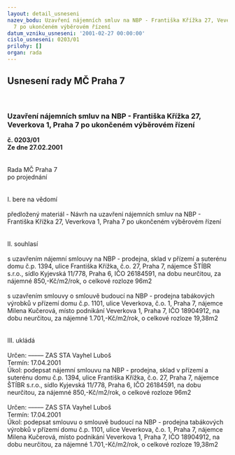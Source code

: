 ```yaml
---
layout: detail_usneseni
nazev_bodu: Uzavření nájemních smluv na NBP - Františka Křížka 27, Veverkova 1, Praha
  7 po ukončeném výběrovém řízení
datum_vzniku_usneseni: '2001-02-27 00:00:00'
cislo_usneseni: 0203/01
prilohy: []
organ: rada
---
```

<div id="ucUsn_pList" class="usn">
	<span><h2>Usnesení rady MČ Praha 7 </h2>
<br></span><div class="standBody">
<span><h3>Uzavření nájemních smluv na NBP - Františka Křížka 27, Veverkova 1, Praha 7 po ukončeném výběrovém řízení</h3></span><div class="center">
		<strong>č. 0203/01</strong><br>
	</div>
<div class="center">
		<strong>Ze dne 27.02.2001</strong><br><br>
	</div>
<br>Rada MČ Praha 7<br>po projednání<br><br><br>I.	bere na vědomí<br><br> předložený materiál - Návrh na uzavření nájemních smluv na NBP - Františka Křížka 27, Veverkova 1, Praha 7 po ukončeném výběrovém řízení<br><br><br>II.	souhlasí <br><br>s uzavřením nájemní smlouvy na NBP - prodejna, sklad v přízemí a suterénu domu č.p. 1394, ulice Františka Křížka, č.o. 27, Praha 7, nájemce ŠTÍBR s.r.o., sídlo Kyjevská 11/778, Praha 6, IČO 26184591, na dobu neurčitou, za nájemné 850,-Kč/m2/rok, o celkové rozloze 96m2<br><br>s uzavřením smlouvy o smlouvě budoucí na NBP - prodejna tabákových výrobků v přízemí domu č.p. 1101, ulice Veverkova, č.o. 1, Praha 7, nájemce Milena Kučerová, místo podnikání Veverkova 1, Praha 7, IČO 18904912, na dobu neurčitou, za nájemné 1.701,-Kč/m2/rok, o celkové rozloze 19,38m2<br><br><br>III.	ukládá <br><br> Určen:	–––––	ZAS STA Vayhel Luboš<br>Termín: 17.04.2001<br>Úkol:	podepsat nájemní smlouvu na NBP - prodejna, sklad v přízemí a suterénu domu č.p. 1394, ulice Františka Křížka, č.o. 27, Praha 7, nájemce ŠTÍBR s.r.o., sídlo Kyjevská 11/778, Praha 6, IČO 26184591, na dobu neurčitou, za nájemné 850,-Kč/m2/rok, o celkové rozloze 96m2<br> <br> Určen:	–––––	ZAS STA Vayhel Luboš<br>Termín: 17.04.2001<br>Úkol:	podepsat smlouvu o smlouvě budoucí na NBP - prodejna tabákových výrobků v přízemí domu č.p. 1101, ulice Veverkova, č.o. 1, Praha 7, nájemce Milena Kučerová, místo podnikání Veverkova 1, Praha 7, IČO 18904912, na dobu neurčitou, za nájemné 1.701,-Kč/m2/rok, o celkové rozloze 19,38m2<br>   <br><br> <br>
</div>
</div>